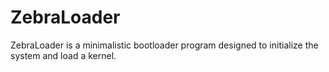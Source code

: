 # ZebraLoader

ZebraLoader is a minimalistic bootloader program designed to
initialize the system and load a kernel.
